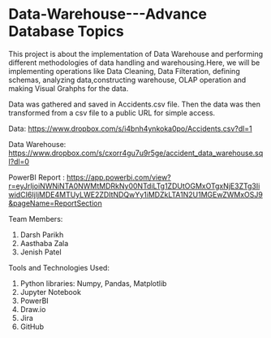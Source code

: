 # Data-Warehouse---Advance Database Topics

This project is about the implementation of Data Warehouse and performing different methodologies of data handling and warehousing.Here, we will be implementing operations like Data Cleaning, Data Filteration, defining schemas, analyzing data,constructing warehouse, OLAP operation and making Visual Grahphs for the data.
 
Data was gathered and saved in Accidents.csv file. Then the data was then transformed from a csv file to a public URL for simple access.

Data: https://www.dropbox.com/s/i4bnh4ynkoka0po/Accidents.csv?dl=1

Data Warehouse: https://www.dropbox.com/s/cxorr4gu7u9r5ge/accident_data_warehouse.sql?dl=0

PowerBI Report : https://app.powerbi.com/view?r=eyJrIjoiNWNiNTA0NWMtMDRkNy00NTdiLTg1ZDUtOGMxOTgxNjE3ZTg3IiwidCI6IjljMDE4MTUyLWE2ZDItNDQwYy1iMDZkLTA1N2U1MGEwZWMxOSJ9&pageName=ReportSection

Team Members:
1) Darsh Parikh
2) Aasthaba Zala
3) Jenish Patel


Tools and Technologies Used:
1) Python libraries: Numpy, Pandas, Matplotlib
2) Jupyter Notebook
3) PowerBI
4) Draw.io 
5) Jira
6) GitHub
